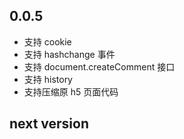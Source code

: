 ## 0.0.5

* 支持 cookie
* 支持 hashchange 事件
* 支持 document.createComment 接口
* 支持 history
* 支持压缩原 h5 页面代码

## next version
